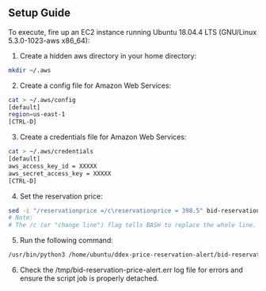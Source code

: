 ## Setup Guide

To execute, fire up an EC2 instance running Ubuntu 18.04.4 LTS (GNU/Linux 5.3.0-1023-aws x86_64):

1. Create a hidden aws directory in your home directory:

```bash
mkdir ~/.aws
```

2. Create a config file for Amazon Web Services:

```bash
cat > ~/.aws/config
[default]
region=us-east-1
[CTRL-D]
```

3. Create a credentials file for Amazon Web Services:

```bash
cat > ~/.aws/credentials
[default]
aws_access_key_id = XXXXX
aws_secret_access_key = XXXXX
[CTRL-D]
```

4. Set the reservation price:

```bash
sed -i "/reservationprice =/c\reservationprice = 398.5" bid-reservation-price-alert.py
# Note:
# The /c (or "change line") flag tells BASH to replace the whole line.
```

5. Run the following command:

```bash
/usr/bin/python3 /home/ubuntu/ddex-price-reservation-alert/bid-reservation-price-alert.py &
```

6. Check the /tmp/bid-reservation-price-alert.err log file for errors and ensure the script job is properly detached.
